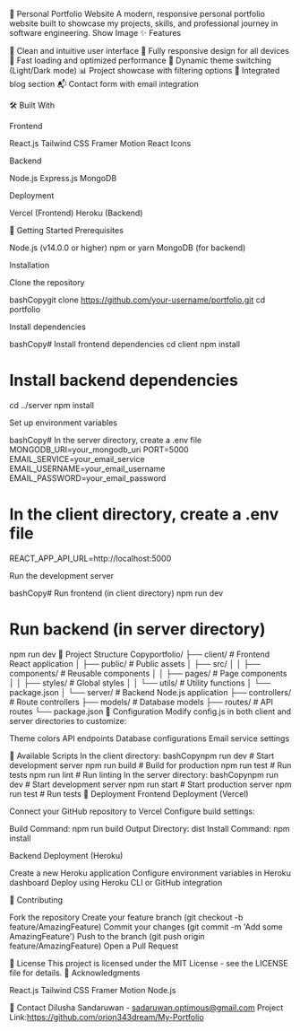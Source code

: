 🌟 Personal Portfolio Website
A modern, responsive personal portfolio website built to showcase my projects, skills, and professional journey in software engineering.
Show Image
✨ Features

🎯 Clean and intuitive user interface
📱 Fully responsive design for all devices
🚀 Fast loading and optimized performance
🎨 Dynamic theme switching (Light/Dark mode)
📊 Project showcase with filtering options
📝 Integrated blog section
📬 Contact form with email integration

🛠️ Built With

Frontend

React.js
Tailwind CSS
Framer Motion
React Icons


Backend

Node.js
Express.js
MongoDB


Deployment

Vercel (Frontend)
Heroku (Backend)



🚀 Getting Started
Prerequisites

Node.js (v14.0.0 or higher)
npm or yarn
MongoDB (for backend)

Installation

Clone the repository

bashCopygit clone https://github.com/your-username/portfolio.git
cd portfolio

Install dependencies

bashCopy# Install frontend dependencies
cd client
npm install

# Install backend dependencies
cd ../server
npm install

Set up environment variables

bashCopy# In the server directory, create a .env file
MONGODB_URI=your_mongodb_uri
PORT=5000
EMAIL_SERVICE=your_email_service
EMAIL_USERNAME=your_email_username
EMAIL_PASSWORD=your_email_password

# In the client directory, create a .env file
REACT_APP_API_URL=http://localhost:5000

Run the development server

bashCopy# Run frontend (in client directory)
npm run dev

# Run backend (in server directory)
npm run dev
📁 Project Structure
Copyportfolio/
├── client/                # Frontend React application
│   ├── public/           # Public assets
│   ├── src/
│   │   ├── components/   # Reusable components
│   │   ├── pages/        # Page components
│   │   ├── styles/       # Global styles
│   │   └── utils/        # Utility functions
│   └── package.json
│
└── server/               # Backend Node.js application
    ├── controllers/      # Route controllers
    ├── models/          # Database models
    ├── routes/          # API routes
    └── package.json
🔧 Configuration
Modify config.js in both client and server directories to customize:

Theme colors
API endpoints
Database configurations
Email service settings

📝 Available Scripts
In the client directory:
bashCopynpm run dev          # Start development server
npm run build        # Build for production
npm run test         # Run tests
npm run lint         # Run linting
In the server directory:
bashCopynpm run dev          # Start development server
npm run start        # Start production server
npm run test         # Run tests
🚀 Deployment
Frontend Deployment (Vercel)

Connect your GitHub repository to Vercel
Configure build settings:

Build Command: npm run build
Output Directory: dist
Install Command: npm install



Backend Deployment (Heroku)

Create a new Heroku application
Configure environment variables in Heroku dashboard
Deploy using Heroku CLI or GitHub integration

🤝 Contributing

Fork the repository
Create your feature branch (git checkout -b feature/AmazingFeature)
Commit your changes (git commit -m 'Add some AmazingFeature')
Push to the branch (git push origin feature/AmazingFeature)
Open a Pull Request

📜 License
This project is licensed under the MIT License - see the LICENSE file for details.
👏 Acknowledgments

React.js
Tailwind CSS
Framer Motion
Node.js

📧 Contact
Dilusha Sandaruwan - sadaruwan.optimous@gmail.com
Project Link:https://github.com/orion343dream/My-Portfolio

